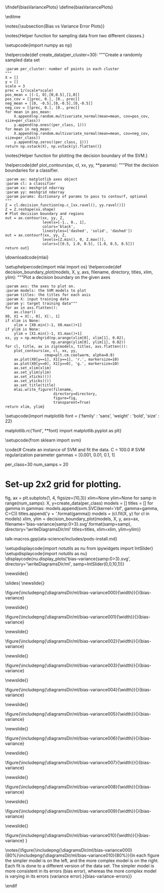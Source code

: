 \ifndef{biasVariancePlots}
\define{biasVariancePlots}

\editme

\notes{\subsection{Bias vs Variance Error Plots}}

\notes{Helper function for sampling data from two different classes.}

\setupcode{import numpy as np}

\helpercode{def create_data(per_cluster=30):
    """Create a randomly sampled data set
    
    :param per_cluster: number of points in each cluster
    """
    X = []
    y = []
    scale = 3
    prec = 1/(scale*scale)
    pos_mean = [[-1, 0],[0,0.5],[1,0]]
    pos_cov = [[prec, 0.], [0., prec]]
    neg_mean = [[0, -0.5],[0,-0.5],[0,-0.5]]
    neg_cov = [[prec, 0.], [0., prec]]
    for mean in pos_mean:
        X.append(np.random.multivariate_normal(mean=mean, cov=pos_cov, size=per_class))
        y.append(np.ones((per_class, 1)))
    for mean in neg_mean:
        X.append(np.random.multivariate_normal(mean=mean, cov=neg_cov, size=per_class))
        y.append(np.zeros((per_class, 1)))
    return np.vstack(X), np.vstack(y).flatten()}
		
\notes{Helper function for plotting the decision boundary of the SVM.}

\helpercode{def plot_contours(ax, cl, xx, yy, **params):
    """Plot the decision boundaries for a classifier.

    :param ax: matplotlib axes object
    :param cl: a classifier
    :param xx: meshgrid ndarray
    :param yy: meshgrid ndarray
    :param params: dictionary of params to pass to contourf, optional
    """
    Z = cl.decision_function(np.c_[xx.ravel(), yy.ravel()])
    Z = Z.reshape(xx.shape)
	# Plot decision boundary and regions
    out = ax.contour(xx, yy, Z, 
	                 levels=[-1., 0., 1], 
	                 colors='black', 
	                 linestyles=['dashed', 'solid', 'dashed'])
	out = ax.contourf(xx, yy, Z, 
                     levels=[Z.min(), 0, Z.max()], 
                     colors=[[0.5, 1.0, 0.5], [1.0, 0.5, 0.5]])
    return out}

\downloadcode{mlai}


\setuphelpercode{import mlai
import os}
\helpercode{def decision_boundary_plot(models, X, y, axs, filename, directory, titles, xlim, ylim):
    """Plot a decision boundary on the given axes
    
    :param axs: the axes to plot on.
    :param models: the SVM models to plot
    :param titles: the titles for each axis
    :param X: input training data
    :param y: target training data"""
    for ax in axs.flatten():
        ax.clear()
    X0, X1 = X[:, 0], X[:, 1]
    if xlim is None:
        xlim = [X0.min()-1, X0.max()+1]
    if ylim is None:
        ylim = [X1.min()-1, X1.max()+1]
    xx, yy = np.meshgrid(np.arange(xlim[0], xlim[1], 0.02),
                         np.arange(ylim[0], ylim[1], 0.02))
    for cl, title, ax in zip(models, titles, axs.flatten()):
        plot_contours(ax, cl, xx, yy,
                      cmap=plt.cm.coolwarm, alpha=0.8)
        ax.plot(X0[y==1], X1[y==1], 'r.', markersize=10)
        ax.plot(X0[y==0], X1[y==0], 'g.', markersize=10)
        ax.set_xlim(xlim)
        ax.set_ylim(ylim)
        ax.set_xticks(())
        ax.set_yticks(())
        ax.set_title(title)
        mlai.write_figure(filename,
                          directory=directory,
                          figure=fig,
                          transparent=True)
    return xlim, ylim}


\setupcode{import matplotlib
font = {'family' : 'sans',
        'weight' : 'bold',
        'size'   : 22}

matplotlib.rc('font', **font)
import matplotlib.pyplot as plt}


\setupcode{from sklearn import svm}

\code{# Create an instance of SVM and fit the data. 
C = 100.0  # SVM regularization parameter
gammas = [0.001, 0.01, 0.1, 1]


per_class=30
num_samps = 20
# Set-up 2x2 grid for plotting.
fig, ax = plt.subplots(1, 4, figsize=(10,3))
xlim=None
ylim=None
for samp in range(num_samps):
    X, y=create_data(per_class)
    models = []
    titles = []
    for gamma in gammas:
        models.append(svm.SVC(kernel='rbf', gamma=gamma, C=C))
        titles.append('$\gamma={}$'.format(gamma))
    models = (cl.fit(X, y) for cl in models)
    xlim, ylim = decision_boundary_plot(models, X, y, 
                           axs=ax, 
                           filename='bias-variance{samp:0>3}.svg'.format(samp=samp), 
						   directory='\writeDiagramsDir/ml'
                           titles=titles,
                          xlim=xlim,
                          ylim=ylim)}

talk-macros.gpp}ata-science/includes/pods-install.md}


\setupdisplaycode{import notutils as nu
from ipywidgets import IntSlider}
\setupdisplaycode{import notutils as nu}
\displaycode{nu.display_plots('bias-variance{samp:0>3}.svg', 
                            directory='\writeDiagramsDir/ml', 
						    samp=IntSlider(0,0,10,1))}
							
\newslide{}


<!--\slides{
\define{width}{80%} 
\define{animationName}{bias-variance-plots}
\startanimation{\animationName}{0}{10} 
\newframe{\includepng{\diagramsDir/ml/bias-variance000}{\width}}{\animationName}
\newframe{\includepng{\diagramsDir/ml/bias-variance001}{\width}}{\animationName}
\newframe{\includepng{\diagramsDir/ml/bias-variance002}{\width}}{\animationName}
\newframe{\includepng{\diagramsDir/ml/bias-variance003}{\width}}{\animationName}
\newframe{\includepng{\diagramsDir/ml/bias-variance004}{\width}}{\animationName}
\newframe{\includepng{\diagramsDir/ml/bias-variance005}{\width}}{\animationName}
\newframe{\includepng{\diagramsDir/ml/bias-variance006}{\width}}{\animationName}
\newframe{\includepng{\diagramsDir/ml/bias-variance007}{\width}}{\animationName}
\newframe{\includepng{\diagramsDir/ml/bias-variance008}{\width}}{\animationName}
\newframe{\includepng{\diagramsDir/ml/bias-variance009}{\width}}{\animationName}
\newframe{\includepng{\diagramsDir/ml/bias-variance010}{\width}}{\animationName}

\endanimation
\caption{simple models on left complex models on right}
}-->

\slides{
\newslide{}

\figure{\includepng{\diagramsDir/ml/bias-variance000}{\width}}{}{bias-variance}

\newslide{}

\figure{\includepng{\diagramsDir/ml/bias-variance001}{\width}}{}{bias-variance}

\newslide{}

\figure{\includepng{\diagramsDir/ml/bias-variance002}{\width}}{}{bias-variance}

\newslide{}

\figure{\includepng{\diagramsDir/ml/bias-variance003}{\width}}{}{bias-variance}

\newslide{}

\figure{\includepng{\diagramsDir/ml/bias-variance004}{\width}}{}{bias-variance}

\newslide{}

\figure{\includepng{\diagramsDir/ml/bias-variance005}{\width}}{}{bias-variance}

\newslide{}

\figure{\includepng{\diagramsDir/ml/bias-variance006}{\width}}{}{bias-variance}

\newslide{}

\figure{\includepng{\diagramsDir/ml/bias-variance007}{\width}}{}{bias-variance}

\newslide{}

\figure{\includepng{\diagramsDir/ml/bias-variance008}{\width}}{}{bias-variance}

\newslide{}

\figure{\includepng{\diagramsDir/ml/bias-variance009}{\width}}{}{bias-variance}

\newslide{}

\figure{\includepng{\diagramsDir/ml/bias-variance010}{\width}}{}{bias-variance}
}

\notes{\figure{\includepng{\diagramsDir/ml/bias-variance000}{80%}\includepng{\diagramsDir/ml/bias-variance010}{80%}}{In each figure the simpler model is on the left, and the more complex model is on the right. Each fit is done to a different version of the data set. The simpler model is more consistent in its errors (bias error), whereas the more complex model is varying in its errors (variance error).}{bias-variance-errors}}

\endif
